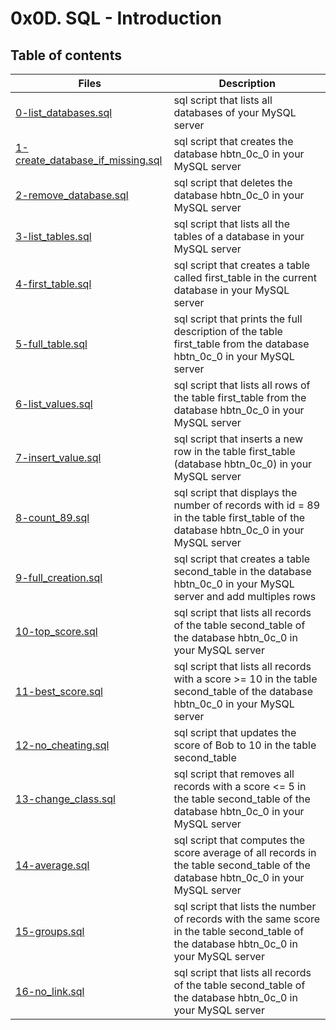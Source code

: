 # 0x0D. SQL - Introduction

## Table of contents
Files | Description
----- | -----------
[0-list_databases.sql](./0-list_databases.sql) | sql script that lists all databases of your MySQL server
[1-create_database_if_missing.sql](./1-create_database_if_missing.sql) | sql script that creates the database hbtn_0c_0 in your MySQL server
[2-remove_database.sql](./2-remove_database.sql) | sql script that deletes the database hbtn_0c_0 in your MySQL server
[3-list_tables.sql](./3-list_tables.sql) | sql script that lists all the tables of a database in your MySQL server
[4-first_table.sql](./4-first_table.sql) | sql script that creates a table called first_table in the current database in your MySQL server
[5-full_table.sql](./5-full_table.sql) | sql script that prints the full description of the table first_table from the database hbtn_0c_0 in your MySQL server
[6-list_values.sql](./6-list_values.sql) | sql script that lists all rows of the table first_table from the database hbtn_0c_0 in your MySQL server
[7-insert_value.sql](./7-insert_value.sql) | sql script that inserts a new row in the table first_table (database hbtn_0c_0) in your MySQL server
[8-count_89.sql](./8-count_89.sql) | sql script that displays the number of records with id = 89 in the table first_table of the database hbtn_0c_0 in your MySQL server
[9-full_creation.sql](./9-full_creation.sql) | sql script that creates a table second_table in the database hbtn_0c_0 in your MySQL server and add multiples rows
[10-top_score.sql](./10-top_score.sql) | sql script that lists all records of the table second_table of the database hbtn_0c_0 in your MySQL server
[11-best_score.sql](./11-best_score.sql) | sql script that lists all records with a score >= 10 in the table second_table of the database hbtn_0c_0 in your MySQL server
[12-no_cheating.sql](./12-no_cheating.sql) | sql script that updates the score of Bob to 10 in the table second_table
[13-change_class.sql](./13-change_class.sql) | sql script that removes all records with a score <= 5 in the table second_table of the database hbtn_0c_0 in your MySQL server
[14-average.sql](./14-average.sql) | sql script that computes the score average of all records in the table second_table of the database hbtn_0c_0 in your MySQL server
[15-groups.sql](./15-groups.sql) | sql script that lists the number of records with the same score in the table second_table of the database hbtn_0c_0 in your MySQL server
[16-no_link.sql](./16-no_link.sql) | sql script that lists all records of the table second_table of the database hbtn_0c_0 in your MySQL server
